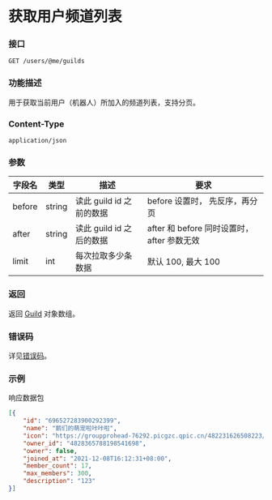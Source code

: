 # 获取用户频道列表

### 接口

`GET /users/@me/guilds`

### 功能描述

用于获取当前用户（机器人）所加入的频道列表，支持分页。

### Content-Type

`application/json`

### 参数

| 字段名 | 类型   | 描述               | 要求                              |
| ------ | ------ | ------------------ | --------------------------------- |
| before | string | 读此 guild id 之前的数据 |  before 设置时， 先反序，再分页 |
| after  | string | 读此 guild id 之后的数据 |  after 和 before 同时设置时， after 参数无效 |
| limit  | int    | 每次拉取多少条数据       | 默认 100, 最大 100          |

### 返回

返回 [Guild](../guild/model.md#guild) 对象数组。

### 错误码

详见[错误码](../error/error.md)。

### 示例

响应数据包

```json
[{
    "id": "696527283900292399",
    "name": "鹅们的萌宠啦咔咔啦",
    "icon": "https://groupprohead-76292.picgzc.qpic.cn/482231626508223/100?t=1626508224633",
    "owner_id": "4828365788198541698",
    "owner": false,
    "joined_at": "2021-12-08T16:12:31+08:00",
    "member_count": 17,
    "max_members": 300,
    "description": "123"
}]
```

